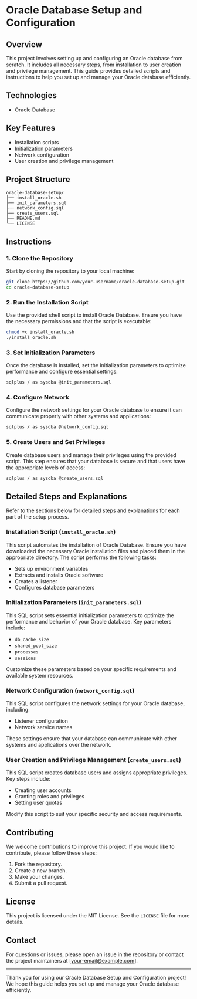 # Oracle Database Setup and Configuration

## Overview

This project involves setting up and configuring an Oracle database from scratch. It includes all necessary steps, from installation to user creation and privilege management. This guide provides detailed scripts and instructions to help you set up and manage your Oracle database efficiently.

## Technologies

- Oracle Database

## Key Features

- Installation scripts
- Initialization parameters
- Network configuration
- User creation and privilege management

## Project Structure

```
oracle-database-setup/
├── install_oracle.sh
├── init_parameters.sql
├── network_config.sql
├── create_users.sql
├── README.md
└── LICENSE
```

## Instructions

### 1. Clone the Repository

Start by cloning the repository to your local machine:

```bash
git clone https://github.com/your-username/oracle-database-setup.git
cd oracle-database-setup
```

### 2. Run the Installation Script

Use the provided shell script to install Oracle Database. Ensure you have the necessary permissions and that the script is executable:

```bash
chmod +x install_oracle.sh
./install_oracle.sh
```

### 3. Set Initialization Parameters

Once the database is installed, set the initialization parameters to optimize performance and configure essential settings:

```bash
sqlplus / as sysdba @init_parameters.sql
```

### 4. Configure Network

Configure the network settings for your Oracle database to ensure it can communicate properly with other systems and applications:

```bash
sqlplus / as sysdba @network_config.sql
```

### 5. Create Users and Set Privileges

Create database users and manage their privileges using the provided script. This step ensures that your database is secure and that users have the appropriate levels of access:

```bash
sqlplus / as sysdba @create_users.sql
```

## Detailed Steps and Explanations

Refer to the sections below for detailed steps and explanations for each part of the setup process.

### Installation Script (`install_oracle.sh`)

This script automates the installation of Oracle Database. Ensure you have downloaded the necessary Oracle installation files and placed them in the appropriate directory. The script performs the following tasks:
- Sets up environment variables
- Extracts and installs Oracle software
- Creates a listener
- Configures database parameters

### Initialization Parameters (`init_parameters.sql`)

This SQL script sets essential initialization parameters to optimize the performance and behavior of your Oracle database. Key parameters include:
- `db_cache_size`
- `shared_pool_size`
- `processes`
- `sessions`

Customize these parameters based on your specific requirements and available system resources.

### Network Configuration (`network_config.sql`)

This SQL script configures the network settings for your Oracle database, including:
- Listener configuration
- Network service names

These settings ensure that your database can communicate with other systems and applications over the network.

### User Creation and Privilege Management (`create_users.sql`)

This SQL script creates database users and assigns appropriate privileges. Key steps include:
- Creating user accounts
- Granting roles and privileges
- Setting user quotas

Modify this script to suit your specific security and access requirements.

## Contributing

We welcome contributions to improve this project. If you would like to contribute, please follow these steps:

1. Fork the repository.
2. Create a new branch.
3. Make your changes.
4. Submit a pull request.

## License

This project is licensed under the MIT License. See the `LICENSE` file for more details.

## Contact

For questions or issues, please open an issue in the repository or contact the project maintainers at [your-email@example.com].

---

Thank you for using our Oracle Database Setup and Configuration project! We hope this guide helps you set up and manage your Oracle database efficiently.
